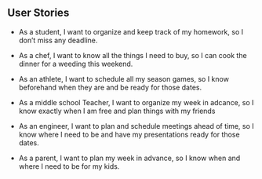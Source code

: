 ## User Stories
- As a student, I want to organize and keep track of my homework, so I don’t miss any deadline. 

- As a chef, I want to know  all the things I need to buy, so I can cook the dinner for a weeding this weekend. 

- As an athlete, I want to schedule all my season games, so I know beforehand when they are and be ready for those dates. 

- As a middle school Teacher, I want to organize my week in adcance, so I know exactly when I am free and plan things with my friends  

- As an engineer, I want to plan and schedule meetings ahead of time, so I know where I need to be and have my presentations ready for those dates. 

- As a parent, I want to plan my week in advance, so I know when and where I need to be for my kids.
